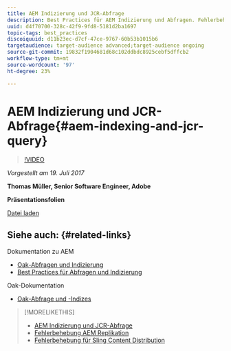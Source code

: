```yaml
---
title: AEM Indizierung und JCR-Abfrage
description: Best Practices für AEM Indizierung und Abfragen. Fehlerbehebung bei Abfrageproblemen in AEM und Konfiguration und Verwaltung von Indizes.
uuid: d4f70700-328c-42f9-9fd8-5181d2ba1697
topic-tags: best_practices
discoiquuid: d11b23ec-d7cf-47ce-9767-60b53b1015b6
targetaudience: target-audience advanced;target-audience ongoing
source-git-commit: 19832f1904681d68c102ddbdc8925cebf5dffcb2
workflow-type: tm+mt
source-wordcount: '97'
ht-degree: 23%

---
```



# AEM Indizierung und JCR-Abfrage{#aem-indexing-and-jcr-query}

>[!VIDEO](https://video.tv.adobe.com/v/19133/?quality=9)

*Vorgestellt am 19. Juli 2017*

**Thomas Müller, Senior Software Engineer, Adobe**

**Präsentationsfolien**

[Datei laden](assets/aem-gems-aem-indexing-and-jcr-query.pdf)

## Siehe auch: {#related-links}

Dokumentation zu AEM

* [Oak-Abfragen und Indizierung](https://docs.adobe.com/docs/en/aem/6-3/deploy/platform/queries-and-indexing.html)
* [Best Practices für Abfragen und Indizierung](https://docs.adobe.com/docs/en/aem/6-3/deploy/best-practices/best-practices-for-queries-and-indexing.html)

Oak-Dokumentation

* [Oak-Abfrage und -Indizes](https://experienceleague.adobe.com/docs/experience-manager-65/deploying/deploying/queries-and-indexing.html?lang=de)

<!--
[Get back to the Overview](https://helpx.adobe.com/experience-manager/kt/eseminars/gems/aem-index.html)
-->

>[!MORELIKETHIS]
>
>* [AEM Indizierung und JCR-Abfrage](aem-indexing-jcr-query.md)
>* [Fehlerbehebung AEM Replikation](aem-troubleshooting-aem-replication.md)
>* [Fehlerbehebung für Sling Content Distribution](aem-troubleshooting-sling.md)

<!-- 
>* linking to helpx, removed for now [Adobe Experience Manager: AEM 6.x Maintenance Tasks](https://helpx.adobe.com/experience-manager/kt/eseminars/ccoo-aem-Aug-register.html)
-->